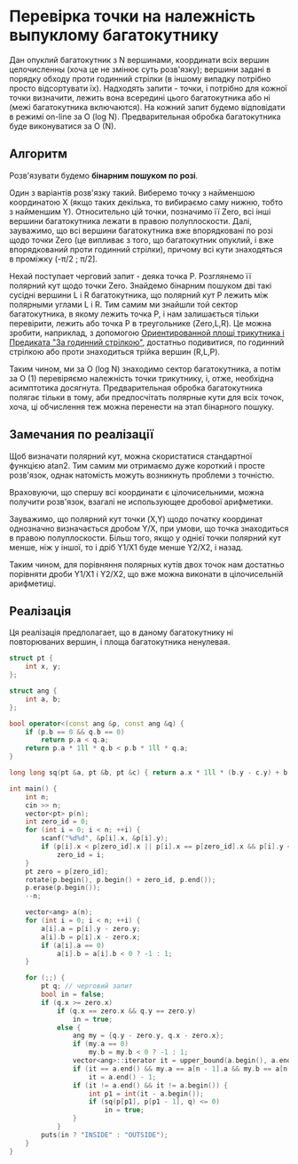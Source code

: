 # Перевірка точки на належність выпуклому багатокутнику

Дан опуклий багатокутник з N вершинами, координати всіх вершин целочисленны (хоча це не змінює суть розв'язку); вершини задані в порядку обходу проти годинний стрілки (в іншому випадку потрібно просто відсортувати їх). Надходять запити - точки, і потрібно для кожної точки визначити, лежить вона всередині цього багатокутника або ні (межі багатокутника включаются). На кожний запит будемо відповідати в режимі on-line за O (log N). Предварительная обробка багатокутника буде виконуватися за O (N).

## Алгоритм

Розв'язувати будемо **бінарним пошуком по розі**.

Один з варіантів розв'язку такий. Виберемо точку з найменшою координатою X (якщо таких декілька, то вибираємо саму нижню, тобто з найменшим Y). Относительно цій точки, позначимо її Zero, всі інші вершини багатокутника лежати в правою полуплоскости. Далі, зауважимо, що всі вершини багатокутника вже впорядковані по розі щодо точки Zero (це випливає з того, що багатокутник опуклий, і вже впорядкований проти годинний стрілки), причому всі кути знаходяться в проміжку (-&pi;/2 ; &pi;/2].

Нехай поступает черговий запит - деяка точка P. Розглянемо її полярний кут щодо точки Zero. Знайдемо бінарним пошуком дві такі сусідні вершини L і R багатокутника, що полярний кут P лежить між полярными углами L і R. Тим самим ми знайшли той сектор багатокутника, в якому лежить точка P, і нам залишається тільки перевірити, лежить або точка P в треугольнике (Zero,L,R). Це можна зробити, наприклад, з допомогою [Ориентированной площі трикутника і Предиката "За годинний стрілкою"](oriented_area), достатньо подивитися, по годинний стрілкою або проти знаходиться трійка вершин (R,L,P).

Таким чином, ми за O (log N) знаходимо сектор багатокутника, а потім за O (1) перевіряємо належність точки трикутнику, і, отже, необхідна асимптотика досягнута. Предварительная обробка багатокутника полягає тільки в тому, аби предпосчітать полярные кути для всіх точок, хоча, ці обчислення теж можна перенести на этап бінарного пошуку.

## Замечания по реалізації

Щоб визначати полярний кут, можна скористатися стандартної функцією atan2. Тим самим ми отримаємо дуже короткий і просте розв'язок, однак натомість можуть возникнуть проблеми з точністю.

Враховуючи, що спершу всі координати є цілочисельними, можна получити розв'язок, взагалі не использующее дробової арифметики.

Зауважимо, що полярний кут точки (X,Y) щодо початку координат однозначно визначається дробом Y/X, при умови, що точка знаходиться в правою полуплоскости. Більш того, якщо у однієї точки полярний кут менше, ніж у іншої, то і дріб Y1/X1 буде менше Y2/X2, і назад.

Таким чином, для порівняння полярных кутів двох точок нам достатньо порівняти дроби Y1/X1 і Y2/X2, що вже можна виконати в цілочисельній арифметиці.

## Реалізація

Ця реалізація предполагает, що в даному багатокутнику ні повторюваних вершин, і площа багатокутника ненулевая.

<!--- TODO: specify code snippet id -->
``` cpp
struct pt {
    int x, y;
};

struct ang {
    int a, b;
};

bool operator<(const ang &p, const ang &q) {
    if (p.b == 0 && q.b == 0)
        return p.a < q.a;
    return p.a * 1ll * q.b < p.b * 1ll * q.a;
}

long long sq(pt &a, pt &b, pt &c) { return a.x * 1ll * (b.y - c.y) + b.x * 1ll * (c.y - a.y) + c.x * 1ll * (a.y - b.y); }

int main() {
    int n;
    cin >> n;
    vector<pt> p(n);
    int zero_id = 0;
    for (int i = 0; i < n; ++i) {
        scanf("%d%d", &p[i].x, &p[i].y);
        if (p[i].x < p[zero_id].x || p[i].x == p[zero_id].x && p[i].y < p[zero_id].y)
            zero_id = i;
    }
    pt zero = p[zero_id];
    rotate(p.begin(), p.begin() + zero_id, p.end());
    p.erase(p.begin());
    --n;

    vector<ang> a(n);
    for (int i = 0; i < n; ++i) {
        a[i].a = p[i].y - zero.y;
        a[i].b = p[i].x - zero.x;
        if (a[i].a == 0)
            a[i].b = a[i].b < 0 ? -1 : 1;
    }

    for (;;) {
        pt q; // черговий запит
        bool in = false;
        if (q.x >= zero.x)
            if (q.x == zero.x && q.y == zero.y)
                in = true;
            else {
                ang my = {q.y - zero.y, q.x - zero.x};
                if (my.a == 0)
                    my.b = my.b < 0 ? -1 : 1;
                vector<ang>::iterator it = upper_bound(a.begin(), a.end(), my);
                if (it == a.end() && my.a == a[n - 1].a && my.b == a[n - 1].b)
                    it = a.end() - 1;
                if (it != a.end() && it != a.begin()) {
                    int p1 = int(it - a.begin());
                    if (sq(p[p1], p[p1 - 1], q) <= 0)
                        in = true;
                }
            }
        puts(in ? "INSIDE" : "OUTSIDE");
    }
}
```
